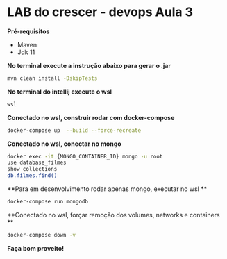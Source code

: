 LAB do crescer - devops Aula 3
============================

**Pré-requisitos**
- Maven
- Jdk 11

**No terminal  execute a instrução abaixo para gerar o .jar**
```bash
mvn clean install -DskipTests
```

**No terminal do intellij execute o wsl**
```bash
wsl
```

**Conectado no wsl, construir rodar com docker-compose**
```bash
docker-compose up  --build --force-recreate
```

**Conectado no wsl, conectar no mongo**
```bash
docker exec -it {MONGO_CONTAINER_ID} mongo -u root
use database_filmes
show collections
db.filmes.find()
```

**Para em desenvolvimento rodar apenas mongo, executar no wsl **
```bash
docker-compose run mongodb
```

**Conectado no wsl, forçar remoção dos volumes, networks e containers **
```bash
docker-compose down -v
```

**Faça bom proveito!**

